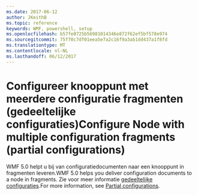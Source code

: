 ```yaml
---
ms.date: 2017-06-12
author: JKeithB
ms.topic: reference
keywords: WMF, powershell, setup
ms.openlocfilehash: b57fe0725b56981014346e872f62ef5bf578e974
ms.sourcegitcommit: 75f70c7df01eea5e7a2c16f9a3ab1dd437a1f8fd
ms.translationtype: MT
ms.contentlocale: nl-NL
ms.lasthandoff: 06/12/2017
---
```

# <a name="configure-node-with-multiple-configuration-fragments-partial-configurations"></a><span data-ttu-id="9911c-102">Configureer knooppunt met meerdere configuratie fragmenten (gedeeltelijke configuraties)</span><span class="sxs-lookup"><span data-stu-id="9911c-102">Configure Node with multiple configuration fragments (partial configurations)</span></span>

<span data-ttu-id="9911c-103">WMF 5.0 helpt u bij van configuratiedocumenten naar een knooppunt in fragmenten leveren.</span><span class="sxs-lookup"><span data-stu-id="9911c-103">WMF 5.0 helps you deliver configuration documents to a node in fragments.</span></span> <span data-ttu-id="9911c-104">Zie voor meer informatie [gedeeltelijke configuraties](https://msdn.microsoft.com/powershell/dsc/partialconfigs).</span><span class="sxs-lookup"><span data-stu-id="9911c-104">For more information, see [Partial configurations](https://msdn.microsoft.com/powershell/dsc/partialconfigs).</span></span>

